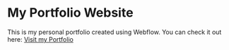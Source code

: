 # My Portfolio Website
This is my personal portfolio created using Webflow. You can check it out here: [Visit my Portfolio](https://ayatshaheen16.webflow.io/works)
